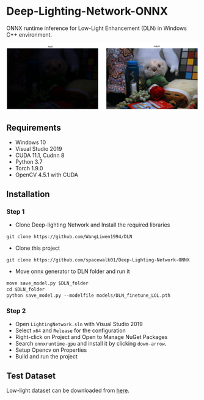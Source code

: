 # Deep-Lighting-Network-ONNX

ONNX runtime inference for Low-Light Enhancement (DLN) in Windows C++ environment. 
 
![demo](Example.JPG)

## Requirements
- Windows 10
- Visual Studio 2019
- CUDA 11.1, Cudnn 8
- Python 3.7
- Torch 1.9.0
- OpenCV 4.5.1 with CUDA

## Installation

### Step 1
- Clone Deep-lighting Network and Install the required libraries
``` 
git clone https://github.com/WangLiwen1994/DLN 
```
- Clone this project
```
git clone https://github.com/spacewalk01/Deep-Lighting-Network-ONNX
```
- Move onnx generator to DLN folder and run it
```
move save_model.py $DLN_folder 
cd $DLN_folder
python save_model.py --modelfile models/DLN_finetune_LOL.pth
```
### Step 2
- Open ```LightingNetwork.sln``` with Visual Studio 2019
- Select ```x64``` and ```Release``` for the configuration 
- Right-click on Project and Open to Manage NuGet Packages
- Search ```onnxruntime-gpu``` and install it by clicking ```down-arrow```.
- Setup Opencv on Properties
- Build and run the project

## Test Dataset
Low-light dataset can be downloaded from [here](https://daooshee.github.io/BMVC2018website/).
